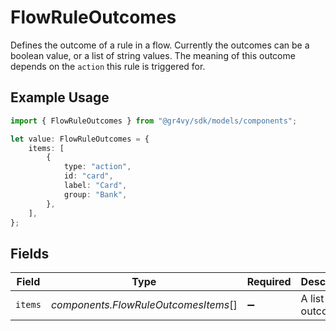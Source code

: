 # FlowRuleOutcomes

Defines the outcome of a rule in a flow.
Currently the outcomes can be a boolean value, or a list of string
values. The meaning of this outcome depends on the `action` this rule
is triggered for.

## Example Usage

```typescript
import { FlowRuleOutcomes } from "@gr4vy/sdk/models/components";

let value: FlowRuleOutcomes = {
    items: [
        {
            type: "action",
            id: "card",
            label: "Card",
            group: "Bank",
        },
    ],
};
```

## Fields

| Field                                | Type                                 | Required                             | Description                          |
| ------------------------------------ | ------------------------------------ | ------------------------------------ | ------------------------------------ |
| `items`                              | *components.FlowRuleOutcomesItems*[] | :heavy_minus_sign:                   | A list of outcomes.                  |
